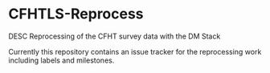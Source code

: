 # CFHTLS-Reprocess
DESC Reprocessing of the CFHT survey data with the DM Stack

Currently this repository contains an issue tracker for the reprocessing work including labels and milestones.
